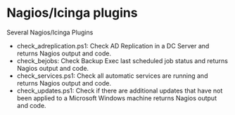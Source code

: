 # Nagios/Icinga plugins
Several Nagios/Icinga Plugins

* check_adreplication.ps1: Check AD Replication in a DC Server and returns Nagios output and code.
* check_bejobs: Check Backup Exec last scheduled job status and returns Nagios output and code.
* check_services.ps1: Check all automatic services are running and returns Nagios output and code.
* check_updates.ps1: Check if there are additional updates that have not been applied to a Microsoft Windows machine returns Nagios output and code. 
